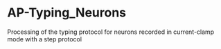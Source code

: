 # AP-Typing_Neurons
Processing of the typing protocol for neurons recorded in current-clamp mode with a step protocol
